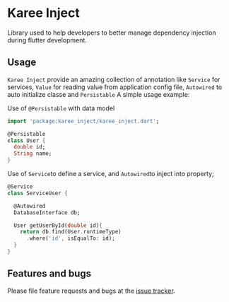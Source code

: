 
# **Karee Inject**

 Library used to help developers
to better manage dependency injection during flutter development.

## Usage

`Karee Inject` provide an amazing collection of annotation like `Service` for services, `Value` for reading value from application config file, `Autowired` to auto initialize classe and `Persistable` 
A simple usage example:

Use of `@Persistable` with data model
```dart
import 'package:karee_inject/karee_inject.dart';

@Persistable
class User {
  double id;
  String name;
}
```

Use of `Service`to define a service, and `Autowired`to inject into property;

```dart
@Service
class ServiceUser {

  @Autowired
  DatabaseInterface db;

  User getUserById(double id){
    return db.find(User.runtimeType)
      .where('id', isEqualTo: id);
  }
}
```

## Features and bugs

Please file feature requests and bugs at the [issue tracker][tracker].

[tracker]: http://example.com/issues/replaceme
